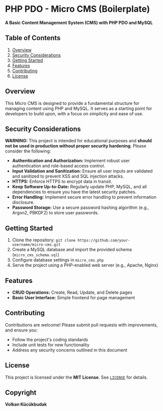# PHP PDO - Micro CMS (Boilerplate)

**A Basic Content Management System (CMS) with PHP PDO and MySQL**

## Table of Contents

1. [Overview](#overview)
2. [Security Considerations](#security-considerations)
3. [Getting Started](#getting-started)
4. [Features](#features)
5. [Contributing](#contributing)
6. [License](#license)

## Overview
This Micro CMS is designed to provide a fundamental structure for managing content using PHP and MySQL. It serves as a starting point for developers to build upon, with a focus on simplicity and ease of use.

## Security Considerations

**WARNING:** This project is intended for educational purposes and **should not be used in production without proper security hardening**. Please consider the following:

* **Authentication and Authorization:** Implement robust user authentication and role-based access control.
* **Input Validation and Sanitization:** Ensure all user inputs are validated and sanitized to prevent XSS and SQL injection attacks.
* **HTTPS:** Enforce HTTPS to encrypt data in transit.
* **Keep Software Up-to-Date:** Regularly update PHP, MySQL, and all dependencies to ensure you have the latest security patches.
* **Error Handling:** Implement secure error handling to prevent information disclosure.
* **Password Storage:** Use a secure password hashing algorithm (e.g., Argon2, PBKDF2) to store user passwords.

## Getting Started

1. Clone the repository: `git clone https://github.com/your-username/micro-cms.git`
2. Create a MySQL database and import the provided schema (`micro_cms_schema.sql`)
3. Configure database settings in `micro_cms.php`
4. Serve the project using a PHP-enabled web server (e.g., Apache, Nginx)

## Features

* **CRUD Operations:** Create, Read, Update, and Delete pages
* **Basic User Interface:** Simple frontend for page management

## Contributing

Contributions are welcome! Please submit pull requests with improvements, and ensure you:

* Follow the project's coding standards
* Include unit tests for new functionality
* Address any security concerns outlined in this document

## License

This project is licensed under the **MIT License**. See [`LICENSE`](LICENSE) for details.

## Copyright
**Volkan Kücükbudak**
